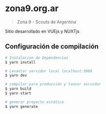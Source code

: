 # zona9.org.ar

> Zona 9 - Scouts de Argentina

Sitio desarrollado en VUEjs y NUXTjs


## Configuración de compilación

``` bash
# Instalacion de Dependencias
$ yarn install

# Levantar servidor local localhost:3000
$ yarn dev

# compilar para producción y lanzar servidor
$ yarn build
$ yarn start

# generar proyecto estático
$ yarn generate
```
